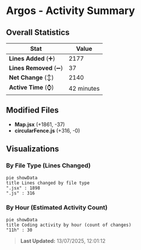 # Argos - Activity Summary 

## Overall Statistics

| Stat                   | Value                                                             |
| ---------------------- | ----------------------------------------------------------------- |
| **Lines Added** (➕)   | 2177                                          |
| **Lines Removed** (➖) | 37                                        |
| **Net Change** (↕)    | 2140                |
| **Active Time** (⌚)   | 42 minutes |


## Modified Files
- **Map.jsx** (+1861, -37)
- **circularFence.js** (+316, -0)

## Visualizations

### By File Type (Lines Changed)

```mermaid
pie showData
title Lines changed by file type
".jsx" : 1898
".js" : 316
```

### By Hour (Estimated Activity Count)

```mermaid
pie showData
title Coding activity by hour (count of changes)
"11h" : 30
```


> **Last Updated:** 13/07/2025, 12:01:12